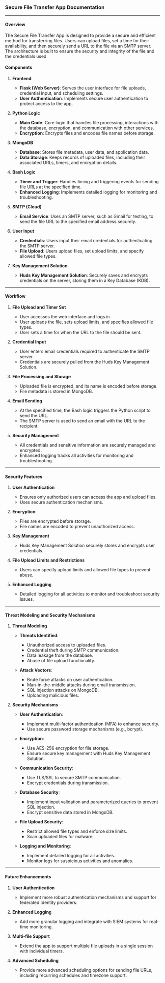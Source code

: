 ### Secure File Transfer App Documentation

---

#### Overview

The Secure File Transfer App is designed to provide a secure and efficient method for transferring files. Users can upload files, set a time for their availability, and then securely send a URL to the file via an SMTP server. The architecture is built to ensure the security and integrity of the file and the credentials used. 


#### Components

1. **Frontend**
    - **Flask (Web Server)**: Serves the user interface for file uploads, credential input, and scheduling settings.
    - **User Authentication**: Implements secure user authentication to protect access to the app.

2. **Python Logic**
    - **Main Code**: Core logic that handles file processing, interactions with the database, encryption, and communication with other services.
    - **Encryption**: Encrypts files and encodes file names before storage.

3. **MongoDB**
    - **Database**: Stores file metadata, user data, and application data.
    - **Data Storage**: Keeps records of uploaded files, including their associated URLs, timers, and encryption details.

4. **Bash Logic**
    - **Timer and Trigger**: Handles timing and triggering events for sending file URLs at the specified time.
    - **Enhanced Logging**: Implements detailed logging for monitoring and troubleshooting.

5. **SMTP (Cloud)**
    - **Email Service**: Uses an SMTP server, such as Gmail for testing, to send the file URL to the specified email address securely.

6. **User Input**
    - **Credentials**: Users input their email credentials for authenticating the SMTP server.
    - **File Upload**: Users upload files, set upload limits, and specify allowed file types.

7. **Key Management Solution**
    - **Huds Key Management Solution**: Securely saves and encrypts credentials on the server, storing them in a Key Database (KDB).

---

#### Workflow

1. **File Upload and Timer Set**
    - User accesses the web interface and logs in.
    - User uploads the file, sets upload limits, and specifies allowed file types.
    - User sets a time for when the URL to the file should be sent.

2. **Credential Input**
    - User enters email credentials required to authenticate the SMTP server.
    - Credentials are securely pulled from the Huds Key Management Solution.

3. **File Processing and Storage**
    - Uploaded file is encrypted, and its name is encoded before storage.
    - File metadata is stored in MongoDB.

4. **Email Sending**
    - At the specified time, the Bash logic triggers the Python script to send the URL.
    - The SMTP server is used to send an email with the URL to the recipient.

5. **Security Management**
    - All credentials and sensitive information are securely managed and encrypted.
    - Enhanced logging tracks all activities for monitoring and troubleshooting.

---

#### Security Features

1. **User Authentication**
    - Ensures only authorized users can access the app and upload files.
    - Uses secure authentication mechanisms.

2. **Encryption**
    - Files are encrypted before storage.
    - File names are encoded to prevent unauthorized access.

3. **Key Management**
    - Huds Key Management Solution securely stores and encrypts user credentials.

4. **File Upload Limits and Restrictions**
    - Users can specify upload limits and allowed file types to prevent abuse.

5. **Enhanced Logging**
    - Detailed logging for all activities to monitor and troubleshoot security issues.

---

#### Threat Modeling and Security Mechanisms

1. **Threat Modeling**

    - **Threats Identified**:
        - Unauthorized access to uploaded files.
        - Credential theft during SMTP communication.
        - Data leakage from the database.
        - Abuse of file upload functionality.

    - **Attack Vectors**:
        - Brute force attacks on user authentication.
        - Man-in-the-middle attacks during email transmission.
        - SQL injection attacks on MongoDB.
        - Uploading malicious files.

2. **Security Mechanisms**

    - **User Authentication**:
        - Implement multi-factor authentication (MFA) to enhance security.
        - Use secure password storage mechanisms (e.g., bcrypt).

    - **Encryption**:
        - Use AES-256 encryption for file storage.
        - Ensure secure key management with Huds Key Management Solution.

    - **Communication Security**:
        - Use TLS/SSL to secure SMTP communication.
        - Encrypt credentials during transmission.

    - **Database Security**:
        - Implement input validation and parameterized queries to prevent SQL injection.
        - Encrypt sensitive data stored in MongoDB.

    - **File Upload Security**:
        - Restrict allowed file types and enforce size limits.
        - Scan uploaded files for malware.

    - **Logging and Monitoring**:
        - Implement detailed logging for all activities.
        - Monitor logs for suspicious activities and anomalies.

---

#### Future Enhancements

1. **User Authentication**
    - Implement more robust authentication mechanisms and support for federated identity providers.

2. **Enhanced Logging**
    - Add more granular logging and integrate with SIEM systems for real-time monitoring.

3. **Multi-file Support**
    - Extend the app to support multiple file uploads in a single session with individual timers.

4. **Advanced Scheduling**
    - Provide more advanced scheduling options for sending file URLs, including recurring schedules and timezone support.
